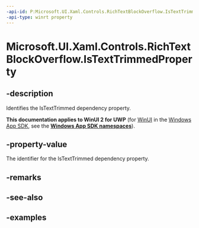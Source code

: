 ```yaml
---
-api-id: P:Microsoft.UI.Xaml.Controls.RichTextBlockOverflow.IsTextTrimmedProperty
-api-type: winrt property
---
```


<!-- Property syntax.
public DependencyProperty IsTextTrimmedProperty { get; }
-->

# Microsoft.UI.Xaml.Controls.RichTextBlockOverflow.IsTextTrimmedProperty

## -description

Identifies the IsTextTrimmed dependency property.

**This documentation applies to WinUI 2 for UWP** (for [WinUI](/windows/apps/winui/winui3/) in the [Windows App SDK](/windows/apps/windows-app-sdk/), see the **[Windows App SDK namespaces](/windows/windows-app-sdk/api/winrt/)**).

## -property-value

The identifier for the IsTextTrimmed dependency property.

## -remarks

## -see-also

## -examples

